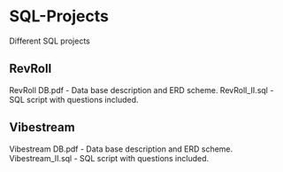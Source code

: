 # SQL-Projects

   Different SQL projects

## RevRoll
  RevRoll DB.pdf - Data base description and ERD scheme.
  RevRoll_II.sql - SQL script with questions included.

## Vibestream
  Vibestream DB.pdf - Data base description and ERD scheme.
  Vibestream_II.sql - SQL script with questions included.
  
 
